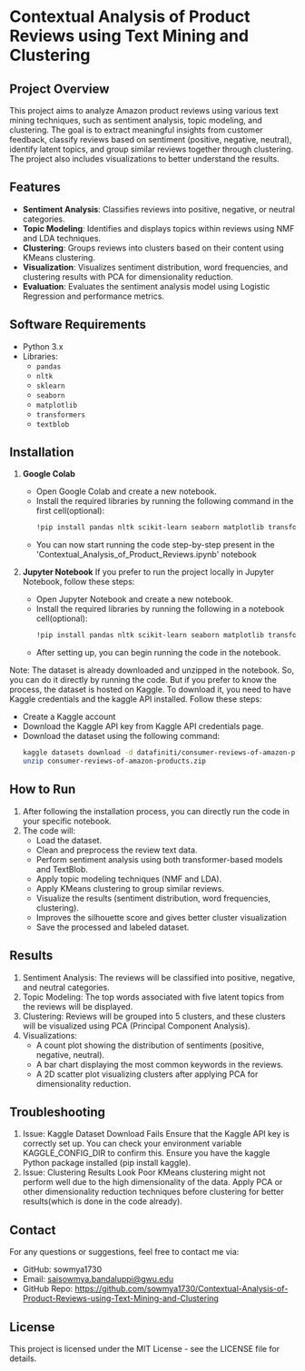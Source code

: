 # **Contextual Analysis of Product Reviews using Text Mining and Clustering**

## **Project Overview**

This project aims to analyze Amazon product reviews using various text mining techniques, such as sentiment analysis, topic modeling, and clustering. The goal is to extract meaningful insights from customer feedback, classify reviews based on sentiment (positive, negative, neutral), identify latent topics, and group similar reviews together through clustering. The project also includes visualizations to better understand the results.

## **Features**

- **Sentiment Analysis**: Classifies reviews into positive, negative, or neutral categories.
- **Topic Modeling**: Identifies and displays topics within reviews using NMF and LDA techniques.
- **Clustering**: Groups reviews into clusters based on their content using KMeans clustering.
- **Visualization**: Visualizes sentiment distribution, word frequencies, and clustering results with PCA for dimensionality reduction.
- **Evaluation**: Evaluates the sentiment analysis model using Logistic Regression and performance metrics.

## **Software Requirements**

- Python 3.x
- Libraries:
  - `pandas`
  - `nltk`
  - `sklearn`
  - `seaborn`
  - `matplotlib`
  - `transformers`
  - `textblob`

## **Installation**

1. **Google Colab**
   - Open Google Colab and create a new notebook.
   - Install the required libraries by running the following command in the first cell(optional):
     ```bash
     !pip install pandas nltk scikit-learn seaborn matplotlib transformers textblob kaggle
   - You can now start running the code step-by-step present in the 'Contextual_Analysis_of_Product_Reviews.ipynb' notebook

2. **Jupyter Notebook**
   If you prefer to run the project locally in Jupyter Notebook, follow these steps:
   - Open Jupyter Notebook and create a new notebook.
   - Install the required libraries by running the following in a notebook cell(optional):
     ```bash
     !pip install pandas nltk scikit-learn seaborn matplotlib transformers textblob kaggle
   - After setting up, you can begin running the code in the notebook.

Note: The dataset is already downloaded and unzipped in the notebook. So, you can do it directly by running the code. But if you prefer to know the process, the dataset is hosted on Kaggle. To download it, you need to have Kaggle credentials and the kaggle API installed. Follow these steps:
   - Create a Kaggle account
   - Download the Kaggle API key from Kaggle API credentials page.
   - Download the dataset using the following command:
     ```bash
     kaggle datasets download -d datafiniti/consumer-reviews-of-amazon-products
     unzip consumer-reviews-of-amazon-products.zip
     
## **How to Run**

1. After following the installation process, you can directly run the code in your specific notebook.
2. The code will:
   - Load the dataset.
   - Clean and preprocess the review text data.
   - Perform sentiment analysis using both transformer-based models and TextBlob.
   - Apply topic modeling techniques (NMF and LDA).
   - Apply KMeans clustering to group similar reviews.
   - Visualize the results (sentiment distribution, word frequencies, clustering).
   - Improves the silhouette score and gives better cluster visualization
   - Save the processed and labeled dataset.

## **Results**

1. Sentiment Analysis: The reviews will be classified into positive, negative, and neutral categories.
2. Topic Modeling: The top words associated with five latent topics from the reviews will be displayed.
3. Clustering: Reviews will be grouped into 5 clusters, and these clusters will be visualized using PCA (Principal Component Analysis).
4. Visualizations:
   - A count plot showing the distribution of sentiments (positive, negative, neutral).
   - A bar chart displaying the most common keywords in the reviews.
   - A 2D scatter plot visualizing clusters after applying PCA for dimensionality reduction.

## **Troubleshooting**
1. Issue: Kaggle Dataset Download Fails
   Ensure that the Kaggle API key is correctly set up. You can check your environment variable KAGGLE_CONFIG_DIR to confirm this.
   Ensure you have the kaggle Python package installed (pip install kaggle).
2. Issue: Clustering Results Look Poor
   KMeans clustering might not perform well due to the high dimensionality of the data. Apply PCA or other dimensionality reduction techniques before clustering for better results(which is done in the code already).

## **Contact**
For any questions or suggestions, feel free to contact me via:
- GitHub: sowmya1730
- Email: saisowmya.bandaluppi@gwu.edu
- GitHub Repo: https://github.com/sowmya1730/Contextual-Analysis-of-Product-Reviews-using-Text-Mining-and-Clustering

## **License**
This project is licensed under the MIT License - see the LICENSE file for details.
